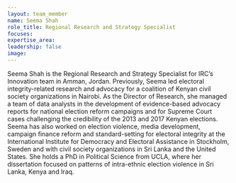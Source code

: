 ```yaml
---
layout: team_member
name: Seema Shah
role_title: Regional Research and Strategy Specialist
focuses:
expertise_area:
leadership: false
image:
---
```


Seema Shah is the Regional Research and Strategy Specialist for IRC’s Innovation team in Amman, Jordan. Previously, Seema led electoral integrity-related research and advocacy for a coalition of Kenyan civil society organizations in Nairobi. As the Director of Research, she managed a team of data analysts in the development of evidence-based advocacy reports for national election reform campaigns and for Supreme Court cases challenging the credibility of the 2013 and 2017 Kenyan elections. Seema has also worked on election violence, media development, campaign finance reform and standard-setting for electoral integrity at the International Institute for Democracy and Electoral Assistance in Stockholm, Sweden and with civil society organizations in Sri Lanka and the United States. She holds a PhD in Political Science from UCLA, where her dissertation focused on patterns of intra-ethnic election violence in Sri Lanka, Kenya and Iraq.